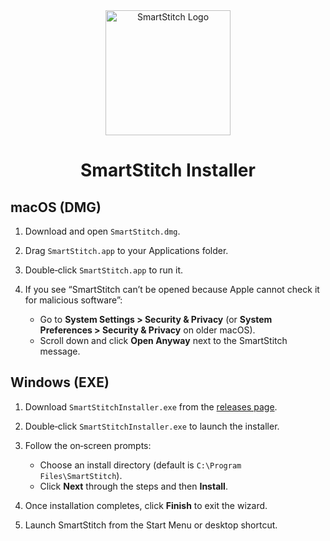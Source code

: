 <div align="center">
  <a href="https://github.com/MechTechnology/SmartStitch">
    <img alt="SmartStitch Logo" width="200" height="200" src="https://github.com/MechTechnology/SmartStitch/raw/dev/assets/SmartStitchLogo.png">
  </a>
  <h1>SmartStitch Installer</h1>
</div>

## macOS (DMG)

1. Download and open `SmartStitch.dmg`.
2. Drag `SmartStitch.app` to your Applications folder.
3. Double‑click `SmartStitch.app` to run it.
4. If you see “SmartStitch can’t be opened because Apple cannot check it for malicious software”:

   * Go to **System Settings > Security & Privacy** (or **System Preferences > Security & Privacy** on older macOS).
   * Scroll down and click **Open Anyway** next to the SmartStitch message.

## Windows (EXE)

1. Download `SmartStitchInstaller.exe` from the [releases page]((https://github.com/Raiden129/SmartStitchDMG/releases)).
2. Double‑click `SmartStitchInstaller.exe` to launch the installer.
3. Follow the on‑screen prompts:

   * Choose an install directory (default is `C:\Program Files\SmartStitch`).
   * Click **Next** through the steps and then **Install**.
4. Once installation completes, click **Finish** to exit the wizard.
5. Launch SmartStitch from the Start Menu or desktop shortcut.

